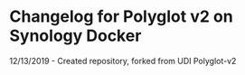 # __Changelog for Polyglot v2 on Synology Docker__

12/13/2019 - Created repository, forked from UDI Polyglot-v2
